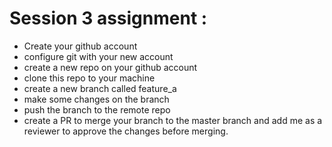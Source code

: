 # Session 3 assignment :

- Create your github account 
- configure git with your new account 
- create a new repo on your github account 
- clone this repo to your machine 
- create a new branch called feature_a
- make some changes on the branch 
- push the branch to the remote repo
- create a PR to merge your branch to the master branch and add me as a reviewer to approve the changes before merging.